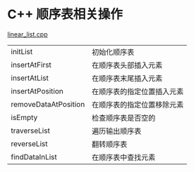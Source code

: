# C++ 顺序表相关操作
<a href="https://github.com/linconz/study_cpp/blob/master/linear_list/linear_list.cpp">linear_list.cpp</a>
<table>
  <tbody>
    <tr>
      <td>initList</td>
      <td>初始化顺序表</td>
    </tr>
    <tr>
      <td>insertAtFirst</td>
      <td>在顺序表头部插入元素</td>
    </tr>
    <tr>
      <td>insertAtList</td>
      <td>在顺序表末尾插入元素</td>
    </tr>
    <tr>
      <td>insertAtPosition</td>
      <td>在顺序表的指定位置插入元素</td>
    </tr>
    <tr>
      <td>removeDataAtPosition</td>
      <td>在顺序表的指定位置移除元素</td>
    </tr>
    <tr>
      <td>isEmpty</td>
      <td>检查顺序表是否空的</td>
    </tr>
    <tr>
      <td>traverseList</td>
      <td>遍历输出顺序表</td>
    </tr>
    <tr>
      <td>reverseList</td>
      <td>翻转顺序表</td>
    </tr>
    <tr>
      <td>findDataInList</td>
      <td>在顺序表中查找元素</td>
    </tr>
  </tbody>
</table>

